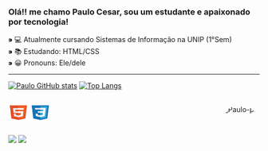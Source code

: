 ### Olá!! me chamo Paulo Cesar, sou um estudante e apaixonado por tecnologia!

⁍ 💻 Atualmente cursando Sistemas de Informação na UNIP (1°Sem)<br>
⁍ 📚 Estudando: HTML/CSS<br>
⁍ 😀 Pronouns: Ele/dele
<hr>

[![Paulo GitHub stats](https://github-readme-stats.vercel.app/api?username=PNegoo&show_icons=true&theme=radical)](https://github.com/PNegoo/github-readme-stats)
[![Top Langs](https://github-readme-stats.vercel.app/api/top-langs/?username=PNegoo&layout=compact&theme=radical)](https://github.com/PNegoo/github-readme-stats)


<div style="display: inline_block"><br>
<img align="center" alt="Paulo-HTML" height="30" width="40" src="https://raw.githubusercontent.com/devicons/devicon/master/icons/html5/html5-original.svg">
<img align="center" alt="Paulo-CSS" height="30" width="40" src="https://raw.githubusercontent.com/devicons/devicon/master/icons/css3/css3-original.svg">
<img align="right" alt="Paulo-pic" height="150" style="border-radius:50px;" src="https://cdn.discordapp.com/attachments/823688018400903188/1081722630916288652/toonmecom_ccbc22.jpeg?width=676&height=676">
</div>

##
 
<div> 
  <a href = "mailto:opaulocs@gmail.com"><img src="https://img.shields.io/badge/-Gmail-%23333?style=for-the-badge&logo=gmail&logoColor=purple" target="_blank"></a>
  <a href="https://www.linkedin.com/in/paulo-santos-275319240/" target="_blank"><img src="https://img.shields.io/badge/-LinkedIn-%230077B5?style=for-the-badge&logo=linkedin&logoColor=purple" target="_blank"></a> <br>
  <!--devicon.com app para icones de programação--!>
<!--[Snake animation](https://github.com/PNegoo)--!>
</div>

